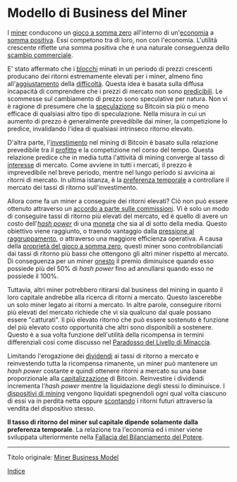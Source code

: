 # Modello di Business del Miner



I [miner](ch101-glossary.md#miner) conducono un [gioco a somma zero](https://it.wikipedia.org/wiki/Gioco_a_somma_zero) all'interno di un'[economia](ch101-glossary.md#economia) a [somma positiva](https://it.wikipedia.org/wiki/Win-win). Essi competono tra di loro, non con l'economia. L'utilità crescente riflette una somma positiva che è una naturale conseguenza dello [scambio commerciale](ch101-glossary.md#scambio).

E' stato affermato che i [blocchi](ch101-glossary.md#blocco) minati in un periodo di prezzi crescenti producano dei ritorni estremamente elevati per i miner, almeno fino all'[aggiustamento](ch101-glossary.md#aggiustamento) della [difficoltà](ch101-glossary.md#difficoltà). Questa idea è basata sulla diffusa incapacità di comprendere che i prezzi di mercato non sono [predicibili](https://it.wikipedia.org/wiki/Teoria_del_caos). Le scommesse sul cambiamento di prezzo sono speculative per natura. Non vi è ragione di presumere che la [speculazione](ch101-glossary.md#speculare) su Bitcoin sia più o meno efficace di qualsiasi altro tipo di speculazione. Nella misura in cui un aumento di prezzo è generalmente prevedibile dai miner, la competizione lo predice, invalidando l'idea di qualsiasi intrinseco ritorno elevato.

D'altra parte, l'[investimento](ch101-glossary.md#dare-in-prestito---investire) nel mining di Bitcoin è basato sulla relazione prevedibile tra il [profitto](ch101-glossary.md#profitto) e la competizione nel corso del tempo. Questa relazione predice che in media tutta l'attività di mining converge al tasso di [interesse](ch101-glossary.md#interesse) di mercato. Come avviene in tutti i mercati, il prezzo è imprevedibile nel breve periodo, mentre nel lungo periodo si avvicina ai ritorni di mercato. In ultima istanza, è la [preferenza temporale](https://en.wikipedia.org/wiki/Time_preference) a controllare il mercato dei tassi di ritorno sull'investimento.

Allora come fa un miner a conseguire dei ritorni elevati? Ciò non può essere ottenuto attraverso un [accordo a parte sulle commissioni](ch081-side-fee-fallacy.md). Vi è solo un modo di conseguire tassi di ritorno più elevati del mercato, ed è quello di avere un costo dell'[_hash power_](ch101-glossary.md#hash-power) di una [moneta](ch101-glossary.md#moneta) che sia al di sotto della media. Questo obiettivo viene raggiunto, o traendo vantaggio dalla [pressione al raggruppamento](ch039-pooling-pressure-risk.md), o attraverso una maggiore efficienza operativa. A causa della [proprietà del gioco a somma zero](ch032-zero-sum-property.md), questi miner sono controbilanciati dai tassi di ritorno più bassi che ottengono gli altri miner rispetto al mercato. Di conseguenza per un miner [onesto](ch101-glossary.md#onesto) il premio diminuisce quando esso possiede più del 50% di _hash power_ fino ad annullarsi quando esso ne possiede il 100%.

Tuttavia, altri miner potrebbero ritirarsi dal business del mining in quanto il loro capitale andrebbe alla ricerca di ritorni a mercato. Questo lascerebbe un solo miner legato ai ritorni a mercato. In altre parole, conseguire ritorni più elevati del mercato richiede che vi sia qualcuno dal quale possano essere "catturati". Il più elevato ritorno che può essere sostenuto è funzione del più elevato costo opportunità che altri sono disponibili a sostenere. Questo è a sua volta funzione dell'utilità della ricompensa in termini differenziali così come discusso nel [Paradosso del Livello di Minaccia](ch033-threat-level-paradox.md).

Limitando l'erogazione dei [dividendi](https://it.wikipedia.org/wiki/Dividendo_(economia)) ai tassi di ritorno a mercato e reinvestendo tutta la ricompensa rimanente, un miner può mantenere un _hash power_ costante e quindi ottenere ritorni a mercato su una base proporzionale alla [capitalizzazione](ch101-glossary.md#capitalizzazione) di Bitcoin. Reinvestire i dividendi incrementa l'_hash power_ mentre la liquidazione degli stessi lo diminuisce. I [dispositivi di mining](ch101-glossary.md#dispositivo-di-mining-grind) vengono liquidati spegnendoli ogni qual volta ciascuno di essi va in perdita netta oppure [scontando](https://it.wikipedia.org/wiki/Valore_attuale) i ritorni futuri attraverso la vendita del dispositivo stesso.

**Il tasso di ritorno del miner sul capitale dipende solamente dalla preferenza temporale**. La relazione tra l'economia ed i miner viene sviluppata ulteriormente nella [Fallacia del Bilanciamento del Potere](ch042-balance-of-power-fallacy.md).

---

Titolo originale: [Miner Business Model](https://github.com/libbitcoin/libbitcoin-system/wiki/Miner-Business-Model)

[Indice](/README.md)



